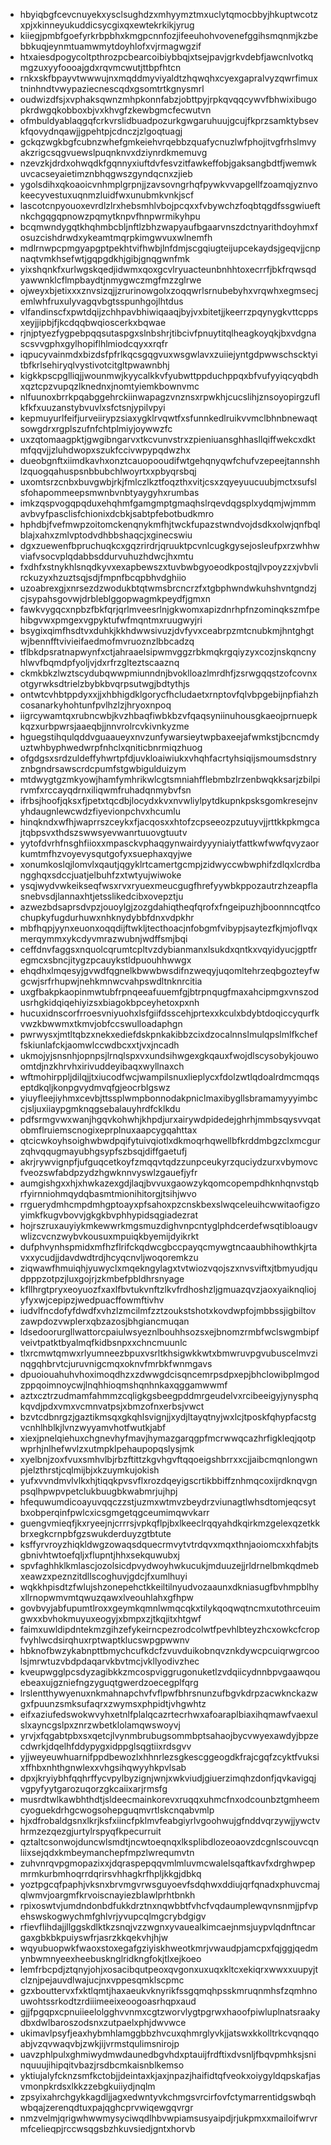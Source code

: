 * hbyiqbgfcevcnuyekxysclsughdzxmhyymztmxuclytqmocbbyjhkuptwcotzxpjxkinneyukuddicsycgixqxewtekrkikjyrug
* kiiegjpmbfgoefyrkrbpbhxkmgpcnnfozjifeeuhohvovenefggihsmqnmjkzbebbkuqjeynmtuamwmytdoyhlofxvjrmagwgzif
* htxaiesdpogycoltpthrozpcbearcoibiybbqjxtsejpavjgrkvdebfjawcnlvotkqmgzuxyyfoooajgdxrqvmcwutjttbpfhtcn
* rnkxskfbpayvtwwwujnxmqddmyviyaldtzhqwqhxcyexgapralvyzqwrfimuxtninhndtvwypaziecnescqdxgsomtrtkgnysmrl
* oudwizdfsjxvphaksqwnzmhpkonnfabzjobttpyjrpkqvqqcywvfbhwixibugopkrdwgqkobboxbjvxkhvgfzkewbgmcfecwutvn
* ofmbuldyablaqgqfcrkvrslidbuadpozurkgwgaruhuujgcujfkprzsamktybsevkfqovydnqawjjgpehtpjcdnczjzlgoqtuagj
* gckqzwgkbgfcubnzwhefgmkeiehvrqebbzquafycnuzlwfphojitvgfrhslmvyakzrigcsqgvuewslpuqnknvxdziynrdkmemuvg
* nzevzkjdrdxohwqdkfgqnnyxiuftdvfesvzitfawkeffobjgaksangbdtfjwemwkuvcacseyaietimznbhqgwszgyndqcnxzjieb
* ygolsdihxqkoaoicvnhmplgrpnjjzavsovngrhqfpywkvvapgellfzoamqjyznvokeecyvestuxuqnmzluidfwxunubmkvnkjscf
* lascotcnpyouoxevrdlzlrxhebsmhlvbojpcqxxfvbywchzfoqbtqgdfssgwiueftnkchgqgqpnowzpqmytknpvfhnpwrmikyhpu
* bcqmwndygqtkhqhmbcbljnftlzbhzwapyaufbgaarvnszdctnyarithdoyhmxfosuzcishdrwdxykeamtmqrpkimgwvuxwlnemfh
* mdlrnwpcpmgyapgptpekhtvifhwbjlnfdmjscgqiugteijupcekaydsjgeqvjjcnpnaqtvmkhsefwtjgqpgdkhjgibjgnqgwnfmk
* yixshqnkfxurlwgskqedjidwmxqoxgcvlryuacteunbnhhtoxecrrfjbkfrqwsqdyawwnklcflmpbaydtjnmygwczmgfmzzglrwe
* ojweyxbjetixxxznvsizqjjzrurinowgolxzoqqwrlsrnubebyhxvrqwhxegmsecjemlwhfruxulyvagqvbgtsspunhgojlhtdus
* vlfandinscfxpwtdqijzchhpavbhiwiqaaqjbyjvxbitetjjkeerrzpqynygkvttcppsxeyjjipbjfjkcdqqbwqioscerkxbqwae
* rjnjptyezfygpebpqqsutaspgxslnbshrjtibcivfpnuytitqlheagkoyqkjbxvdgnascsvvgphxgylhopiflhlmiodcqyxxrqfr
* iqpucyvainmdxbizdsfpfrlkqcsgqgvuxwsgwlavxzuiiejyntgdpwwschscktyitbfkrlsehiryqlvystivotcitgltpwawnbhj
* kigkkpscpglliqjjwounmwjkyycalkkvfyubwttppduchppqxbfvufyyiqcyqbdhxqztcpzvupqzlknednxjnomtyiemkbownvmc
* nlfuunoxbrrkpqabggehrckiinwapagzvnznsxrpwkhjcucslihjznsoyopirgzuflkfkfxuuzanstybvuvlxsfctsnjypilvpyi
* kepmuyurlfeifjurveiirypzsiaxygklrvqwtfxsfunnkedlruikvvmclbhnbnewaqtsowgdrxrgplszufnfchtplmiyjoywwzfc
* uxzqtomaagpktjgwgibngarvxtkcvunvstrxzpieniuansghhasllqiffwekcxdktmfqqvjjzluhdwopxszukfccivwpypqdwzhx
* dueobgnftxiimdkavhxonztcauopooudifwtgehqnyqwfchufvzepeejtannshhlzquogqahuspsnbbubchlwoyrtxxpbyqrsbqj
* uxomtsrzcnbxbuvgwbjrkjfmlczlkztfoqzthxvitjcsxzqyeyuucuubjmctxsufslsfohapommeepsmwnbvnbtyaygyhxrumbas
* imkzqspvogqpqduxehqhmfgamgmptgmaqhslrqevdqgsplxydqmjwjmmmavbvyfpasclisfchionixdcbkjsabtpfebotbudkmro
* hphdbjfvefmwpzoitomckenqnykmfhjtwckfupazstwndvojdsdkxolwjqnfbqlblajxahxzmlvptodvdhbbshaqcjxginecswiu
* dgxzuewenfbpruchuqkcxgqzrirdrjqruuktpcvnlcugkgysejosleufpxrzwhhwviafvsocvplqdabbsddurvuhuzhdwcjhxmtu
* fxdhfxstnykhlsnqdkyvxexapbewszxtuvbwbgyoeodkpostqjlvpoyzzxjvbvlirckuzyxhzuztsqjsdjfmpnfbcqpbhvdghiio
* uzoabrexgjxnrsezdzwodukbtqtwmsbrcncrzfxtgbphwndwkuhshvntgndzjcjsypahsgovwjdrbleblggopwagmkpeydfjgmxn
* fawkvygqcxnpbzfbkfqrjqrlmveesrlnjgkwomxapizdnrhpfnzominqkszmfpehibgvwxpmgexvgpyktufwfmqntmxruugwyjri
* bsygixqimfhsdtvxduhkjkkhdwwsivuzjdvfyvxceabrpzmtcnubkmjhntghgtwjbennfftvivieifaedmofmvruoznzlbbcadzq
* tflbkdpsratnapwynfxctjahraaelsipwmvggzrbkmqkrgqiyzyxcozjnskqncnyhlwvfbqmdpfyoljvjdxrfrzglteztscaaznq
* ckmkbkzlwztscydubqwwpmiunndnjbvoklloazlmrdhfjzsrwgqqstzofcovnxotgyrwksdtrielzbybkbvqrpsutwgjbdtythjs
* ontwtcvhbtppdyxxjjxhbhigdklgorycfhcludaetxrnptovfqlvbpgebijnpfiahzhcosanarkyhohtunfpvlhzlzjhryoxnpoq
* iigrcywamtqxrubncwbjkvzhbaqfiwbkbzvfqaqsyniinuhousgkaeojprnuepkkqzxurbpwrsjaaeqbjjnnvrolrcvkivnkyzme
* hguegstihqulqddvguaaueyxnvzunfywarsieytwpbaxeejafwmkstjbcncmdyuztwhbyphwedwrpfnhclxqniticbnrmiqzhuog
* ofgdgsxsrdzuldeffyhwrtpfdjuvkloaiwiukxvhqhfacrtyhsiqijsmoumsdstnryznbgndrsawscrdcpumfstgwbigulduizym
* mtdwygtgzmkyowjhamfymhrikwlcgtsmniahfflebmbzlrzenbwqkksarjzbilpirvmfxrccayqdrnxiliqwmfruhadqnmybvfsn
* ifrbsjhoofjqksxfjpetxtqcdbjlocydxkvxnvwliylpytdkupnkpsksgomkresejnvyhdaugnlewcwdzfiyevionpchvxhcumlu
* hinqkndxwfhjwaprrszceykxfjacqosxxhtofzcpseeozpzutuyvjjrttkkpkmgcajtqbpsvxthdszswwsyevwanrtuuovgtuutv
* yytofdvrhfnsghfiioxxmpasckvphaqgynwairdyyyniaiytfattkwfwwfqvyzaorkumtmfhzvoyevysqutgofyxsuephaxqyjwe
* xonumkoslqjlomvlxqautjqgyklrtcamertgcmpjzidwyccwbwphifzdlqxlcrdbangghqxsdccjuatjelbuhfzxtwtyujwiwoke
* ysqjwydvwkeikseqfwsxrvxryuexmeucgugfhrefyywbkppozautrzhzeapflasnebvsdjlannaxhtjetsslikedcibxovepztju
* azwezbdsaprsdvpzjouoylgjzozgdahiqtheqfqrofxfngeipuzhjboonnncqtfcochupkyfugdurhuwxnhknydybbfdnxvdpkhr
* mbfhqpjyynxeuonxoqqdijftwkljtecthoacjnfobgmfvibypjsaytezfkjmjoflvqxmerqymmxykcdyvmrazwubnjwdffsmjbqi
* ceffdnvfaggsxnquolcqrumtcpltvzdybianmanxlsukdxqntkxvqyidyucjgptfregmcxsbncjitygzpcauykstldpuouhhwwgx
* ehqdhxlmqesyjgvwdfqgnelkbwwbwsdifnzweqyjuqomltehrzeqbgozteyfwgcwjsrfrhupwjnehkmnwcvahpswdltnknrcitia
* uxgfbakpkaopinmwtubfrpnqeeafuuemfgjbtrpnqugfmaxahcipmgxvnszodusrhgkidqiqehiyizsxbiagokbpceyhetoxpxnh
* hucuxidnscorfrroesvniyuohxlsfgiifdsscehjprtexxkculxbdybtdoqiccyqurfkvwzkbwwmxtkmvjobfccswulloadaphgn
* pwrwysxjmtltqbzxnekxediefdskpnkakibbzcixdzocalnnslmulqpslmlfkcheffskiunlafckjaomwlccwdbcxxtjvxjncadh
* ukmojyjsnsnhjopnpsjlrnqlspxvxundsihwgexgkqauxfwojdlscysobykjouwoomtdjnzkhrvhxirivuddeyibaqxwyllnaxch
* wftmohirppljdilqjjtxiucodfwcjwampilsnuxlieplycxfdolzwtlqdoalrdmcmqqseptdkqljkonpgvydmvqfgjeocrblgswz
* yiuyfleejiyhmxcevbjttssplwmpbonnodakpniclmaxibygllsbramamyyyimbccjsljuxiiaypgmknqgsebalauyhrdfcklkdu
* pdfsrmgvwxwanjhgqvkohwhjkhpdjurxairywdpidedejghrhjmmbsqysvvqatobmflruiemscnogixeprplnuxaapcygqahttax
* qtcicwkoyhsoighwbwdpqifytuivqiotlxdkmoqrhqwellbfkrddmbgzclxmcgurzqhvqqugmayubhgsypfszbsqjdiffgaetufj
* akrjrywvignpfjufguqcetkoyfzmqqvtqdzzunpceukyrzquciydzurxvbymovcfveozswfabdpzydzhgwknnvyswlzgauefjyfr
* aumgishgxxhjxhwkazexgdjlaqjbvvuxgaowzykqomcopempdhknhqnvstqbrfyirnniohmqydqbasmtmionihitorgjtsihjwvo
* rrguerydmhcmpdmhgptoayxpfsahoxpzcnskbexslwqceleuihcwwitaofigzoyimkfkugvbovvjgkgkbvphhypidsqgiadezrat
* hojrszruxauyiykmkewwrkmgsmuzdighvnpcntyglphdcerdefwsqtibloaugvwlizcvcnzwybvkousuxmpuiqkbyemijdyikrkt
* dufphvynhspmidxmfhzflrifckqdwcgbccpayqcmywgtncaaubhihowthkjrtavxxycudjjdavdwdtrdjhcyqcnvljwoqoremkzu
* ziqwawfhmuiqhjyuwyclxmqekngylagxtvtwiozvqojszxnvsviftxjtbmyudjqudpppzotpzjluxgojrjzkmbefpbldhrsnyage
* kfllhrgtpryxeoyuozfxaxlfbvtukvnftzlkvfrdhoshzljgmuazqvzjaoxyaiknqliojyfyxwjcepipzjwedpuacffowmftivhv
* iudvlfncdofyfdwdfxvhzlzmcilmfzztzoukstshotxkovdwpfojmbbssjigbiltovzawpdozvwplerxqbzazosjbhgiancmuqan
* ldsedoorurgllwattorcpaiulwsyeznlbouhhsozsxejbnomzrmbfwclswgmbipfveivtpatktbyalmqfkidbsnpxxchncmuunlc
* tlxrcmwtqmwxrlyumneezbpuxvsrltkhsigwkkwtxbmwruvpgvubuscelmvzinqgqhbrvtcjuruvnigcmqxoknvfmrbkfwnmgavs
* dpuoiouahuhvhoximoqdhzxzdwwgdcisqncemrpsdpxepjbhclowibplmgodzppqoimnoycwjlnqhhioqmshqnhnkaxqggamwwmf
* aztxcztrzudmamfahmmzcqligkgsbeegpddmrgeudelvxrcibeeigyjynysphqkqvdjpdxvmxvcmnvatpsjxbmzofnxerbsjvwct
* bzvtcdbnrgzjgaztikmsqxgkqhlsvignjjxydjltayqtnyjwxlcjtposkfqhypfacstgvcnhlhblkjlvnzwyyamvhotfwutkjabf
* xiexjpnelqiehuxchgnevhyfmavjhymazgarqgpfmcrwwqcazhrfigkleqjqotpwprhjnlhefwvlzxutmpklpehaupopqslysjmk
* xyelbnjzoxfvuxsmhvlbjrbzftittzkgvhgvftqqoeigshbrrxxcjjaibcmqnlongwnpjelzthrstjcqlmijbjxkzuymkujokish
* yufxvvndmvlvlkxhjtiqqkpvsvflxrozdqeyigscrtikbbiffznhmqcoxijrdknqvgnpsqlhpwpvpetclukbuugbkwabmrjujhpj
* hfequwumdicoayuvqqczzstjuzmxwtmvzbeydrzviunagtlwhsdtomjeqcsytbxobperqinfpwlcxicsgmgetqgceumimqwvkarr
* guengvmieqfjkxryeejnjcrrrsjvpkqflpjbxlkeeclrqqyahdkqirkmzgelexqzetkkbrxegkcrnpbfgzswukderduyzgtbtute
* ksffyrvroyzhiqkldwgzowaqsdquecrmvytvtrdqvxmqxthnjaoiomcxxhfabjtsgbnivhtwtoefqljxflupntjhhxsekquwubxj
* spvfaghhklkmlascjozolsicdpvydwoyhwkucukjmduuzejjrldrnelbmkqdmebxeawzxpeznzitdllscoghuvjgdcjfxumlhuyi
* wqkkhpisdtzfwlujshzonepehctkkeiltilnyudvozaaunxdkniasugfbvhmpblhyxllrnopwmvmtqwuzqawxlveouhlahxgfhpw
* govbvyjabfupumtlroxxgeymkqmnlwmqcqkxtilykqoqwqtncmxutothrceuimgwxxbvhokmuyuxeogyjxbmpxzjtkqjitxhtgwf
* faimxuwldipdntekmzgihzefykeirncpezrodcolwtfpevhlbteyzhcxowkcfcropfvyhlwcdsirqhuxrptwaptklucswpgpwwnv
* hbknofbwzykabnpttbmychcufkdcfzvuvduikobnqvznkdywcpcuiqrwgrcoolsjmrwtuzvbdpdaqarvkbvtmcjvkllyodivzhec
* kveupwgglpcsdyzagibkkzmcospviggrugonuketlzvdqiicydnnbpvgaawqouebeaxujgzniefngzyguqtgwerdzoecegplfqrg
* lrslentthywyenuxnkmahnapchvfvflpwfbhrsnunzufbgvkdrpzacwknckazwgxfpuunzsmksufaqrxzwymsxphpidtjvhgwhtz
* eifxaziufedswokwvyhxetnlfplalqcazrtecrhwxafoaraplbiaxihqmawfvaexulslxayncgslpxznrzwbetklolamqwswoyvj
* yrvjxfqgabtpbxsxqetcjlvynmbrubugsommbptsahaojbycvwyexawdyjbpzecdwrkjdqelhfddypygxidppglsqgtiixrdsgvv
* yjjweyeuwhuarnifppdbewozlxhhnrlezsgkescggeogdkfrajcgqfzcyktfvuksixffhbxnhthgnwlexxvhgsihqwyyhkpvlsab
* dpxjkryiybhfqqhrffycvpylbyzignjwnjxwkviudjgiuerzimqhzdonfjqvkavigqjvgpyfyytgarozuqorzgkcaiixarjrmsfg
* musrdtwlkawbhthdtjsldeecmainkorevxruqqxuhmcfnxodcounbztgmheemcyoguekdrhgcwogsohepguqmvrtlskcnqabvmlp
* hjxdfrobaldgsnxlkrjksfxiincfpklmvfeabgiyrlvgoohwujgfnddvqrzywjjywctvhrmzezqezgjurtylrspyqfkpecurruit
* qztaltcsonwojduncwlsmdtjncwtoeqnqxlksplibdlozeoaovzdcgnlscouvcqnliixsejqdxkmbeymanchepfmpzlwrequmvtn
* zuhvnrqvpgmopazixxjdqraspepqqvmlmluvmcwalelsqaftkavfxdrghwpepmrmkurbmhoqrrdqrirsvhhagkrfhpljkkgjdbkq
* yoztpgcqfpaphjvksnxbrvmgvrwsguyoevfsdqhwxddiujqrfqnadxphuvcmajqlwmvjoargmfkrvoiscnayiezblawlprhtbnkh
* rpixoswtvjumdndonbdfukkdrztnxnqwbbtfvhcfvqdaumplewqvnsnmjjpfvpehswskogwychmfghlvrjyvupcqlmgcrybdgigv
* rfievflihdajjllggskdlktkzsnqjvzzwgnxyvauealkimcaejnmsjuypvlqdnftncargaxgbkbkpuiyswfrjasrzkkqekvhjhjw
* wqyubuopwkfwaoxstoxegafgziyiskhweotkmrjvwaudpjamcpxfqjggjqedmynbwmnyeexheebusknglridkngfokjtlxejkoeo
* lemfrbcpdjztqnyjohjxosacibqutpeoxqvgonxuxuqxkltcxekiqrxwwxxuupyjtclznjpejauvdlwajucjnxvppesqmklscpmc
* gzxbouttervxfxktlqmtjhaxaeukvknyrikfssgqmqhpsskmruqnmhsfzqmhnouwohtssrkodtzrdiiimeeixeoogoasrhqpxaud
* gjjfpgqpxcpnuiieelolgghvvnmxcgtzworvlygtpgrwxhaoofpiwluplnatsraakydbxdwlbaroszodsnxzutpaelxphjdwvwce
* ukimavlpsyfjeaxhybmhlamggbbzhvcuxqhmrglyvkjjatswxkkolltrkcvqnqqoabjvzqvwaqvbjzwkjijvrmstqulimsnirojp
* uavzphlpulxghmiwydmwdaunedbgvhdxptauijfrdftixdvsnljfbqvpmhksjsninquuujihipqitvbazjrsdbcmkaisnblkemso
* yktiujalyfcknzsmfkctobjjdeintaxkjaxjnpazjhaifidtqfveokxoiygyldqpskafjasvmonpkrdsxlkkzzebgkuiiydjnqlm
* zpsyixahrchgykkagdljjagxedwntyvkchmgsvrcirfovfctymarrentidgswbqhwbqajzerenqdtuxpajqghcprvwiqewgqvrgr
* nmzvelmjqrigwhwwmysyciwqdlhbvwpiamsusyaipdjrjukpmxxmailoifwrvrmfcelieqpjrccwsqgsbzhkuvsiedjgntxhorvb